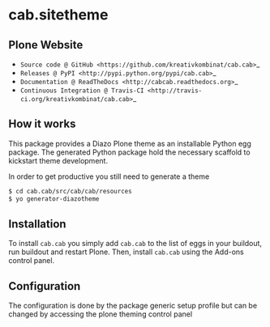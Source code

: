 # cab.sitetheme

## Plone Website

* `Source code @ GitHub <https://github.com/kreativkombinat/cab.cab>`_
* `Releases @ PyPI <http://pypi.python.org/pypi/cab.cab>`_
* `Documentation @ ReadTheDocs <http://cabcab.readthedocs.org>`_
* `Continuous Integration @ Travis-CI <http://travis-ci.org/kreativkombinat/cab.cab>`_

## How it works

This package provides a Diazo Plone theme as an installable Python egg package.
The generated Python package hold the necessary scaffold to kickstart theme
development.

In order to get productive you still need to generate a theme

```bash
$ cd cab.cab/src/cab/cab/resources
$ yo generator-diazotheme

```


## Installation

To install `cab.cab` you simply add ``cab.cab``
to the list of eggs in your buildout, run buildout and restart Plone.
Then, install `cab.cab` using the Add-ons control panel.


## Configuration

The configuration is done by the package generic setup profile but can be changed by accessing the plone theming control panel
